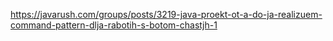 https://javarush.com/groups/posts/3219-java-proekt-ot-a-do-ja-realizuem-command-pattern-dlja-rabotih-s-botom-chastjh-1